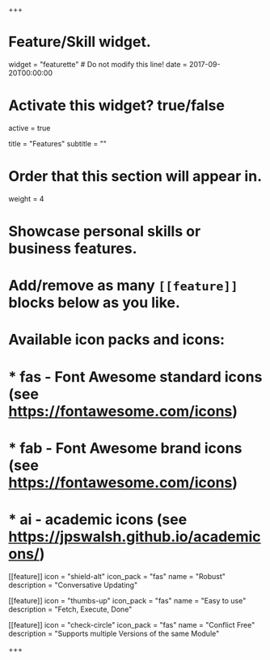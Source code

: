 +++
# Feature/Skill widget.
widget = "featurette"  # Do not modify this line!
date = 2017-09-20T00:00:00

# Activate this widget? true/false
active = true

title = "Features"
subtitle = ""

# Order that this section will appear in.
weight = 4

# Showcase personal skills or business features.
# 
# Add/remove as many `[[feature]]` blocks below as you like.
# 
# Available icon packs and icons:
# * fas - Font Awesome standard icons (see https://fontawesome.com/icons)
# * fab - Font Awesome brand icons (see https://fontawesome.com/icons)
# * ai - academic icons (see https://jpswalsh.github.io/academicons/)

[[feature]]
  icon = "shield-alt"
  icon_pack = "fas"
  name = "Robust"
  description = "Conversative Updating"
  
[[feature]]
  icon = "thumbs-up"
  icon_pack = "fas"
  name = "Easy to use"
  description = "Fetch, Execute, Done"

[[feature]]
  icon = "check-circle"
  icon_pack = "fas"
  name = "Conflict Free"
  description = "Supports multiple Versions of the same Module"
  
+++
